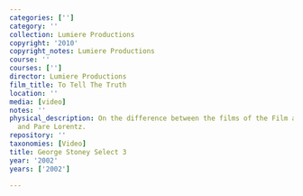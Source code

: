 ```yaml
---
categories: ['']
category: ''
collection: Lumiere Productions
copyright: '2010'
copyright_notes: Lumiere Productions
course: ''
courses: ['']
director: Lumiere Productions
film_title: To Tell The Truth
location: ''
media: [video]
notes: ''
physical_description: On the difference between the films of the Film and Photo League
  and Pare Lorentz.
repository: ''
taxonomies: [Video]
title: George Stoney Select 3
year: '2002'
years: ['2002']

---
```

